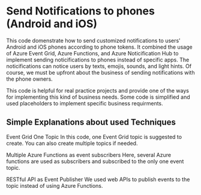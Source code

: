 # Send Notifications to phones (Android and iOS)
This code domenstrate how to send customized notifications to users' Android and iOS phones according to phone tokens. It combined the usage of Azure Event Grid, Azure Functions, and Azure Noticification Hub to implement sending noticifications to phones instead of specific apps. The noticifications can notice users by texts, emojis, sounds, and light hints. Of course, we must be upfront about the business of sending notifications with the phone owners.

This code is helpful for real practice projects and provide one of the ways for implementing this kind of business needs. Some code is simplified and used placeholders to implement specific business requirments.

## Simple Explanations about used Techniques
Event Grid One Topic
In this code, one Event Grid topic is suggested to create. You can also create multiple topics if needed.

Multiple Azure Functions as event subscribers
Here, several Azure functions are used as subscribers and subscribed to the only one event topic.

RESTful API as Event Publisher
We used web APIs to publish events to the topic instead of using Azure Functions.
